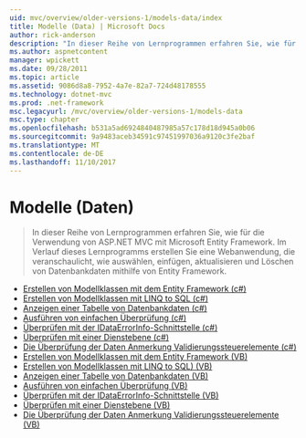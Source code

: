 ```yaml
---
uid: mvc/overview/older-versions-1/models-data/index
title: Modelle (Data) | Microsoft Docs
author: rick-anderson
description: "In dieser Reihe von Lernprogrammen erfahren Sie, wie für die Verwendung von ASP.NET MVC mit Microsoft Entity Framework. Im Verlauf dieses Lernprogramms erstellen Sie eine Webanwendung..."
ms.author: aspnetcontent
manager: wpickett
ms.date: 09/28/2011
ms.topic: article
ms.assetid: 9086d8a8-7952-4a7e-82a7-724d48178555
ms.technology: dotnet-mvc
ms.prod: .net-framework
msc.legacyurl: /mvc/overview/older-versions-1/models-data
msc.type: chapter
ms.openlocfilehash: b531a5ad6924840487985a57c178d18d945a0b06
ms.sourcegitcommit: 9a9483aceb34591c97451997036a9120c3fe2baf
ms.translationtype: MT
ms.contentlocale: de-DE
ms.lasthandoff: 11/10/2017
---
```

<a name="models-data"></a>Modelle (Daten)
====================
> In dieser Reihe von Lernprogrammen erfahren Sie, wie für die Verwendung von ASP.NET MVC mit Microsoft Entity Framework. Im Verlauf dieses Lernprogramms erstellen Sie eine Webanwendung, die veranschaulicht, wie auswählen, einfügen, aktualisieren und Löschen von Datenbankdaten mithilfe von Entity Framework.


- [Erstellen von Modellklassen mit dem Entity Framework (c#)](creating-model-classes-with-the-entity-framework-cs.md)
- [Erstellen von Modellklassen mit LINQ to SQL (c#)](creating-model-classes-with-linq-to-sql-cs.md)
- [Anzeigen einer Tabelle von Datenbankdaten (c#)](displaying-a-table-of-database-data-cs.md)
- [Ausführen von einfachen Überprüfung (c#)](performing-simple-validation-cs.md)
- [Überprüfen mit der IDataErrorInfo-Schnittstelle (c#)](validating-with-the-idataerrorinfo-interface-cs.md)
- [Überprüfen mit einer Dienstebene (c#)](validating-with-a-service-layer-cs.md)
- [Die Überprüfung der Daten Anmerkung Validierungssteuerelemente (c#)](validation-with-the-data-annotation-validators-cs.md)
- [Erstellen von Modellklassen mit dem Entity Framework (VB)](creating-model-classes-with-the-entity-framework-vb.md)
- [Erstellen von Modellklassen mit LINQ to SQL) (VB)](creating-model-classes-with-linq-to-sql-vb.md)
- [Anzeigen einer Tabelle von Datenbankdaten (VB)](displaying-a-table-of-database-data-vb.md)
- [Ausführen von einfachen Überprüfung (VB)](performing-simple-validation-vb.md)
- [Überprüfen mit der IDataErrorInfo-Schnittstelle (VB)](validating-with-the-idataerrorinfo-interface-vb.md)
- [Überprüfen mit einer Dienstebene (VB)](validating-with-a-service-layer-vb.md)
- [Die Überprüfung der Daten Anmerkung Validierungssteuerelemente (VB)](validation-with-the-data-annotation-validators-vb.md)
